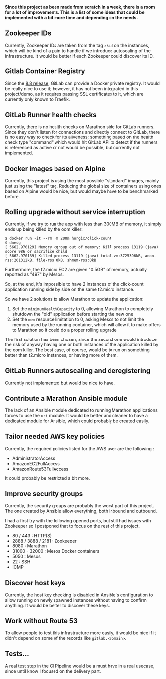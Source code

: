 **Since this project as been made from scratch in a week, there is a room for a
lot of improvements. This is a list of some ideas that could be implemented
with a bit more time and depending on the needs.**

## Zookeeper IDs

Currently, Zookeeper IDs are taken from the tag `zkid` on the instances, which
will be kind of a pain to handle if we introduce autoscaling of the
infrastructure. It would be better if each Zookeeper could discover its ID.

## Gitlab Container Registry

Since the [8.8
release](https://about.gitlab.com/2016/05/23/gitlab-container-registry/),
GitLab can provide a Docker private registry. It would be really nice to use
it; however, it has not been integrated in this project/demo, as it requires
passing SSL certificates to it, which are currently only known to Traefik.

## GitLab Runner health checks

Currently, there is no health checks on Marathon side for GitLab runners.
Since they don't listen for connections and directly connect to GitLab, there
is no easy way to check for its aliveness; something based on the health check
type "command" which would hit GitLab API to detect if the runners is
referenced as active or not would be possible, but currently not implemented.

## Docker images based on Alpine

Currently, this project is using the most possible "standard" images, mainly
just using the "latest" tag. Reducing the global size of containers using ones
based on Alpine would be nice, but would maybe have to be benchmarked before.

## Rolling upgrade without service interruption

Currently, if we try to run the app with less than 300MB of memory, it simply
ends up being killed by the oom killer:

    $ docker run -it --rm -m 200m horgix/click-count
    $ dmesg
    [ 5662.970129] Memory cgroup out of memory: Kill process 13119 (java) score 986 or sacrifice child
    [ 5662.970139] Killed process 13119 (java) total-vm:3725396kB, anon-rss:201312kB, file-rss:0kB, shmem-rss:0kB

Furthermore, the t2.micro EC2 are given "0.5GB" of memory, actually reported as
"497" by Mesos.

So, at the end, it's impossible to have 2 instances of the click-count
application running side by side on the same t2.micro instance.

So we have 2 solutions to allow Marathon to update the application:

1. Set the `minimumHealthCapacity` to 0, allowing Marathon to completely
   shutdown the "old" application before starting the new one
2. Set the `mem` resource limitation to 0, asking Mesos to not limit the memory
   used by the running container, which will allow it to make offers to
   Marathon so it could do a proper rolling upgrade

The first solution has been chosen, since the second one would introduce the
risk of anyway having one or both instances of the application killed by the
oom killer. The best case, of course, would be to run on something better than
t2.micro instances, or having more of them.

## GitLab Runners autoscaling and deregistering

Currently not implemented but would be nice to have.

## Contribute a Marathon Ansible module

The lack of an Ansible module dedicated to running Marathon applications forces
to use the `uri` module. It would be better and cleaner to have a dedicated
module for Ansible, which could probably be created easily.

## Tailor needed AWS key policies

Currently, the required policies listed for the AWS user are the following :

- AdministratorAccess
- AmazonEC2FullAccess
- AmazonRoute53FullAccess

It could probably be restricted a bit more.

## Improve security groups

Currently, the security groups are probably the worst part of this project.
The one created by Ansible allow everything, both inbound and outbound.

I had a first try with the following opened ports, but still had issues with
Zookeeper so I postponed that to focus on the rest of this project.

- 80 / 443 : HTTP(S)
- 2888 / 3888 / 2181 : Zookeeper
- 8080 : Marathon
- 31000 - 32000 : Mesos Docker containers
- 5050 : Mesos
- 22 : SSH
- ICMP

## Discover host keys

Currently, the host key checking is disabled in Ansible's configuration to
allow running on newly spawned instances without having to confirm anything. It
would be better to discover these keys.

## Work without Route 53

To allow people to test this infrastructure more easily, it would be nice if it
didn't depend on some of the records like `gitlab.<domain>`.

## Tests...

A real test step in the CI Pipeline would be a must have in a real usecase,
since until know I focused on the delivery part.

